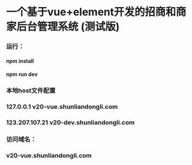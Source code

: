 # 一个基于vue+element开发的招商和商家后台管理系统 (测试版)
### 运行：
#### npm install
#### npm run dev
### 本地host文件配置
### 127.0.0.1 v20-vue.shunliandongli.com 
### 123.207.107.21 v20-dev.shunliandongli.com
### 访问域名：
### v20-vue.shunliandongli.com
